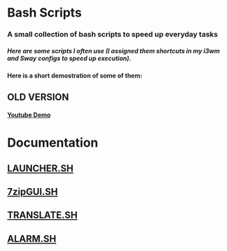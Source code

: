 # Bash Scripts

### A small collection of bash scripts to speed up everyday tasks
##### Here are some scripts I often use (I assigned them shortcuts in my i3wm and Sway configs to speed up execution).

**Here is a short demostration of some of them:**

## OLD VERSION
#### [Youtube Demo](https://www.youtube.com/watch?v=aAU71nJ2XCA)

# Documentation

## [LAUNCHER.SH](./doc/launcher.md)

## [7zipGUI.SH](./doc/7zipGUI.md)

## [TRANSLATE.SH](./doc/translate.md)

## [ALARM.SH](./doc/alarm.md)
